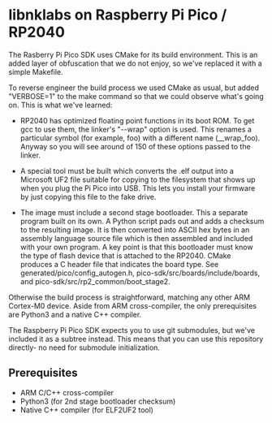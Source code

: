 # libnklabs on Raspberry Pi Pico / RP2040

The Rasberry Pi Pico SDK uses CMake for its build environment.  This is an
added layer of obfuscation that we do not enjoy, so we've replaced it with a
simple Makefile.

To reverse engineer the build process we used CMake as usual, but added
"VERBOSE=1" to the make command so that we could observe what's going on.  This
is what we've learned:

* RP2040 has optimized floating point functions in its boot ROM.  To get gcc
  to use them, the linker's "--wrap" option is used.  This renames a
  particular symbol (for example, foo) with a different name (\_\_wrap_foo). 
  Anyway so you will see around of 150 of these options passed to the
  linker.

* A special tool must be built which converts the .elf output into a
  Microsoft UF2 file suitable for copying to the filesystem that shows up when you plug the Pi Pico into USB.
This lets you install your firmware by just copying this file to the fake drive.

* The image must include a second stage bootloader.  This a separate program
built on its own.  A Python script pads out and adds a checksum to the
resulting image.  It is then converted into ASCII hex bytes in an assembly
language source file which is then assembled and included with your own
program.  A key point is that this bootloader must know the type of flash
device that is attached to the RP2040.  CMake produces a C header file that
indicates the board type.  See generated/pico/config_autogen.h,
pico-sdk/src/boards/include/boards, and pico-sdk/src/rp2_common/boot_stage2.

Otherwise the build process is straightforward, matching any other ARM
Cortex-M0 device.  Aside from ARM cross-compiler, the only prerequisites are
Python3 and a native C++ compiler.

The Raspberry Pi Pico SDK expects you to use git submodules, but we've
included it as a subtree instead.  This means that you can use this
repository directly- no need for submodule initialization.

## Prerequisites

* ARM C/C++ cross-compiler
* Python3 (for 2nd stage bootloader checksum)
* Native C++ compiler (for ELF2UF2 tool)


